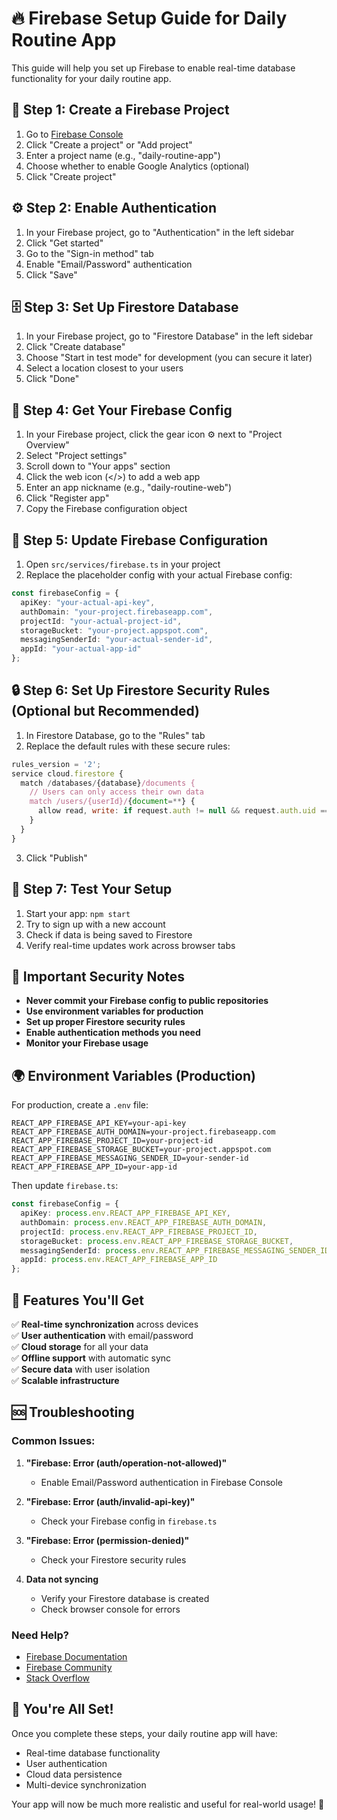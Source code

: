 # 🔥 Firebase Setup Guide for Daily Routine App

This guide will help you set up Firebase to enable real-time database functionality for your daily routine app.

## 🚀 Step 1: Create a Firebase Project

1. Go to [Firebase Console](https://console.firebase.google.com/)
2. Click "Create a project" or "Add project"
3. Enter a project name (e.g., "daily-routine-app")
4. Choose whether to enable Google Analytics (optional)
5. Click "Create project"

## ⚙️ Step 2: Enable Authentication

1. In your Firebase project, go to "Authentication" in the left sidebar
2. Click "Get started"
3. Go to the "Sign-in method" tab
4. Enable "Email/Password" authentication
5. Click "Save"

## 🗄️ Step 3: Set Up Firestore Database

1. In your Firebase project, go to "Firestore Database" in the left sidebar
2. Click "Create database"
3. Choose "Start in test mode" for development (you can secure it later)
4. Select a location closest to your users
5. Click "Done"

## 🔑 Step 4: Get Your Firebase Config

1. In your Firebase project, click the gear icon ⚙️ next to "Project Overview"
2. Select "Project settings"
3. Scroll down to "Your apps" section
4. Click the web icon (</>) to add a web app
5. Enter an app nickname (e.g., "daily-routine-web")
6. Click "Register app"
7. Copy the Firebase configuration object

## 📝 Step 5: Update Firebase Configuration

1. Open `src/services/firebase.ts` in your project
2. Replace the placeholder config with your actual Firebase config:

```typescript
const firebaseConfig = {
  apiKey: "your-actual-api-key",
  authDomain: "your-project.firebaseapp.com",
  projectId: "your-actual-project-id",
  storageBucket: "your-project.appspot.com",
  messagingSenderId: "your-actual-sender-id",
  appId: "your-actual-app-id"
};
```

## 🔒 Step 6: Set Up Firestore Security Rules (Optional but Recommended)

1. In Firestore Database, go to the "Rules" tab
2. Replace the default rules with these secure rules:

```javascript
rules_version = '2';
service cloud.firestore {
  match /databases/{database}/documents {
    // Users can only access their own data
    match /users/{userId}/{document=**} {
      allow read, write: if request.auth != null && request.auth.uid == userId;
    }
  }
}
```

3. Click "Publish"

## 🧪 Step 7: Test Your Setup

1. Start your app: `npm start`
2. Try to sign up with a new account
3. Check if data is being saved to Firestore
4. Verify real-time updates work across browser tabs

## 🚨 Important Security Notes

- **Never commit your Firebase config to public repositories**
- **Use environment variables for production**
- **Set up proper Firestore security rules**
- **Enable authentication methods you need**
- **Monitor your Firebase usage**

## 🌍 Environment Variables (Production)

For production, create a `.env` file:

```env
REACT_APP_FIREBASE_API_KEY=your-api-key
REACT_APP_FIREBASE_AUTH_DOMAIN=your-project.firebaseapp.com
REACT_APP_FIREBASE_PROJECT_ID=your-project-id
REACT_APP_FIREBASE_STORAGE_BUCKET=your-project.appspot.com
REACT_APP_FIREBASE_MESSAGING_SENDER_ID=your-sender-id
REACT_APP_FIREBASE_APP_ID=your-app-id
```

Then update `firebase.ts`:

```typescript
const firebaseConfig = {
  apiKey: process.env.REACT_APP_FIREBASE_API_KEY,
  authDomain: process.env.REACT_APP_FIREBASE_AUTH_DOMAIN,
  projectId: process.env.REACT_APP_FIREBASE_PROJECT_ID,
  storageBucket: process.env.REACT_APP_FIREBASE_STORAGE_BUCKET,
  messagingSenderId: process.env.REACT_APP_FIREBASE_MESSAGING_SENDER_ID,
  appId: process.env.REACT_APP_FIREBASE_APP_ID
};
```

## 🎯 Features You'll Get

✅ **Real-time synchronization** across devices  
✅ **User authentication** with email/password  
✅ **Cloud storage** for all your data  
✅ **Offline support** with automatic sync  
✅ **Secure data** with user isolation  
✅ **Scalable infrastructure**  

## 🆘 Troubleshooting

### Common Issues:

1. **"Firebase: Error (auth/operation-not-allowed)"**
   - Enable Email/Password authentication in Firebase Console

2. **"Firebase: Error (auth/invalid-api-key)"**
   - Check your Firebase config in `firebase.ts`

3. **"Firebase: Error (permission-denied)"**
   - Check your Firestore security rules

4. **Data not syncing**
   - Verify your Firestore database is created
   - Check browser console for errors

### Need Help?

- [Firebase Documentation](https://firebase.google.com/docs)
- [Firebase Community](https://firebase.google.com/community)
- [Stack Overflow](https://stackoverflow.com/questions/tagged/firebase)

## 🎉 You're All Set!

Once you complete these steps, your daily routine app will have:
- Real-time database functionality
- User authentication
- Cloud data persistence
- Multi-device synchronization

Your app will now be much more realistic and useful for real-world usage! 🚀
